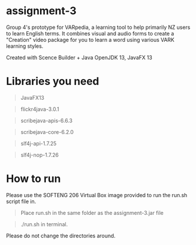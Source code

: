 # assignment-3

Group 4's prototype for VARpedia, a learning tool to help primarily NZ users to learn English terms. It combines visual and audio forms to create a "Creation" video package for you to learn a word using various VARK learning styles.

Created with Scence Builder + Java OpenJDK 13, JavaFX 13

# Libraries you need

> JavaFX13

> flickr4java-3.0.1

> scribejava-apis-6.6.3

> scribejava-core-6.2.0

> slf4j-api-1.7.25

> slf4j-nop-1.7.26

# How to run

Please use the SOFTENG 206 Virtual Box image provided to run the run.sh script file in.

> Place run.sh in the same folder as the assignment-3.jar file

> ./run.sh in terminal.

Please do not change the directories around.

